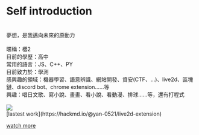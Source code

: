 # Self introduction<br>
<br>
夢想，是我邁向未來的原動力<br>
<br>
暱稱：櫻2 <br>
目前的學歷：高中<br>
常用的語言：JS、C++、PY<br>
目前致力於：學測<br>
感興趣的領域：機器學習、語意辨識、網站開發、資安(CTF、...)、live2d、區塊鏈、discord bot、chrome extension......等<br>
興趣：唱日文歌、寫小說、畫畫、看小說、看動漫、排球......等，還有打程式<br>
<br>
<img align="center" src="https://metrics.lecoq.io/yan-930521">
<br>
[lastest work](https://hackmd.io/@yan-0521/live2d-extension)<br>

[watch more](https://metrics.lecoq.io/about/yan-930521)
<!--
**yan-930521/yan-930521** is a ✨ _special_ ✨ repository because its `README.md` (this file) appears on your GitHub profile.

Here are some ideas to get you started:

- 🔭 I’m currently working on ...
- 🌱 I’m currently learning ...
- 👯 I’m looking to collaborate on ...
- 🤔 I’m looking for help with ...
- 💬 Ask me about ...
- 📫 How to reach me: ...
- 😄 Pronouns: ...
- ⚡ Fun fact: ...
<img align="center" src="https://github-readme-stats.vercel.app/api?username=yan-930521&show_icons=true&theme=radical"><br>
-->
